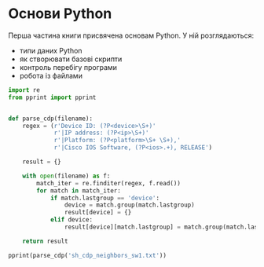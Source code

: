 # Основи Python

Перша частина книги присвячена основам Python. У ній розглядаються:

* типи даних Python
* як створювати базові скрипти
* контроль перебігу програми
* робота із файлами

```python
import re
from pprint import pprint


def parse_cdp(filename):
    regex = (r'Device ID: (?P<device>\S+)'
             r'|IP address: (?P<ip>\S+)'
             r'|Platform: (?P<platform>\S+ \S+),'
             r'|Cisco IOS Software, (?P<ios>.+), RELEASE')

    result = {}

    with open(filename) as f:
        match_iter = re.finditer(regex, f.read())
        for match in match_iter:
            if match.lastgroup == 'device':
                device = match.group(match.lastgroup)
                result[device] = {}
            elif device:
                result[device][match.lastgroup] = match.group(match.lastgroup)

    return result

pprint(parse_cdp('sh_cdp_neighbors_sw1.txt'))
```
